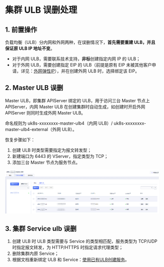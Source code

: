 # 集群 ULB 误删处理

## 1. 前置操作

负载均衡（ULB）分内网和外网两种，在误删情况下，**首先需要重建 ULB，并且保证原 ULB IP 地址不变**。

- 对于内网 ULB，需要联系技术支持，**非标**创建指定内网 IP 的 ULB；
- 对于外网 ULB，需要创建指定 EIP 的 ULB（前提是原有 EIP 未被其他客户申请，详见：[外网弹性IP](/unet/eip/introduction)），并在创建外网 ULB
  时，选择绑定该 EIP。

## 2. Master ULB 误删

Master ULB，即集群 APIServer 绑定的 ULB，用于访问三台 Master 节点上 APIServer，内网 Master ULB 在创建集群时自动生成，如创建时开启外网
APIServer 则同时生成外网 Master ULB。

命名规则为 uk8s-xxxxxxxx-master-ulb4（内网 ULB）/ uk8s-xxxxxxxx-master-ulb4-external（外网 ULB）。

恢复步骤如下：

1. 创建 ULB 时类型需要指定为报文转发型；
2. 新建端口为 6443 的 VServer，指定类型为 TCP；
3. 添加三台 Master 节点为服务节点。

![](../images/troubleshooting/ulb_1.png)

## 3. 集群 Service ulb 误删

1. 创建 ULB 时 ULB 类型需要与 Service 的类型相匹配，服务类型为 TCP/UDP 时指定报文转发，为 HTTP/HTTPS 时指定请求代理类型；
2. 删除集群内原 Service；
3. 根据文档重新绑定 ULB 和 Service：[使用已有ULB创建服务](/uk8s/service/ulb_designation)。
